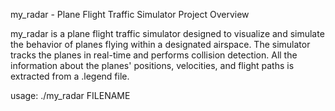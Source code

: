 my_radar - Plane Flight Traffic Simulator
Project Overview

my_radar is a plane flight traffic simulator designed to visualize and simulate the behavior of planes flying within a designated airspace. The simulator tracks the planes in real-time and performs collision detection. All the information about the planes' positions, velocities, and flight paths is extracted from a .legend file.

usage:
  ./my_radar FILENAME
